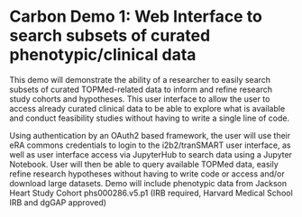 # Carbon Demo 1: Web Interface to search subsets of curated phenotypic/clinical data

This demo will demonstrate the ability of a researcher to easily
search subsets of curated TOPMed-related data to inform and refine
research study cohorts and hypotheses. This user interface to allow
the user to access already curated clinical data to be able to explore
what is available and conduct feasibility studies without having to
write a single line of code.

Using authentication by an OAuth2 based framework, the user will use
their eRA commons credentials to login to the i2b2/tranSMART user
interface, as well as user interface access via JupyterHub to search
data using a Jupyter Notebook.  User will then be able to query
available TOPMed data, easily refine research hypotheses without
having to write code or access and/or download large datasets.  Demo
will include phenotypic data from Jackson Heart Study Cohort
phs000286.v5.p1 (IRB required, Harvard Medical School IRB and dgGAP
approved)

